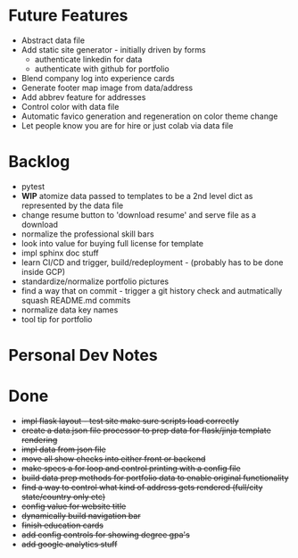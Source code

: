 # Future Features
* Abstract data file
* Add static site generator - initially driven by forms
  * authenticate linkedin for data
  * authenticate with github for portfolio
* Blend company log into experience cards
* Generate footer map image from data/address
* Add abbrev feature for addresses
* Control color with data file
* Automatic favico generation and regeneration on color theme change
* Let people know you are for hire or just colab via data file

# Backlog
* pytest
* **WIP** atomize data passed to templates to be a 2nd level dict as represented by the data file
* change resume button to 'download resume' and serve file as a download
* normalize the professional skill bars
* look into value for buying full license for template
* impl sphinx doc stuff
* learn CI/CD and trigger, build/redeployment - (probably has to be done inside GCP)
* standardize/normalize portfolio pictures
* find a way that on commit - trigger a git history check and autmatically squash README.md commits
* normalize data key names
* tool tip for portfolio

# Personal Dev Notes

# Done
* ~~impl flask layout - test site make sure scripts load correctly~~
* ~~create a data.json file processor to prep data for flask/jinja template rendering~~
* ~~impl data from json file~~
* ~~move all show checks into either front or backend~~
* ~~make specs a for loop and control printing with a config file~~
* ~~build data prep methods for portfolio data to enable original functionality~~
* ~~find a way to control what kind of address gets rendered (full/city state/country only etc)~~
* ~~config value for website title~~
* ~~dynamically build navigation bar~~
* ~~finish education cards~~
* ~~add config controls for showing degree gpa's~~
* ~~add google analytics stuff~~